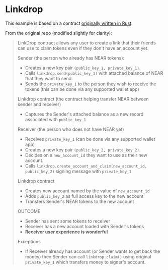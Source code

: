 # Linkdrop

This example is based on a contract [originally written in Rust](https://github.com/near/near-linkdrop).

From the original repo (modified slightly for clarity):

> LinkDrop contract allows any user to create a link that their friends can use to claim tokens even if they don't have an account yet.
>
> Sender (the person who already has NEAR tokens):
>
> - Creates a new key pair `(public_key_1, private_key_1)`.
> - Calls `linkdrop.send(public_key_1)` with attached balance of NEAR that they want to send.
> - Sends the `private_key_1` to the person they wish to receive the tokens (this can be done via any supported wallet app)
>
> Linkdrop contract (the contract helping transfer NEAR between sender and receiver)
>
> - Captures the Sender's attached balance as a new record associated with `public_key_1`
>
> Receiver (the person who does not have NEAR yet)
>
> - Receives `private_key_1` (can be done via any supported wallet app)
> - Creates a new key pair `(public_key_2, private_key_2)`.
> - Decides on a `new_account_id` they want to use as their new account.
> - Calls `linkdrop.create_account_and_claim(new_account_id, public_key_2)` signing message with `private_key_1`
>
> Linkdrop contract
>
> - Creates new account named by the value of `new_account_id`
> - Adds `public_key_2` as full access key to the new account
> - Transfers Sender's NEAR tokens to the new account
>
> OUTCOME
>
> - Sender has sent some tokens to receiver
> - Receiver has a new account loaded with Sender's tokens
> - **Receiver user experience is wonderful**
>
> Exceptions
>
> - If Receiver already has account (or Sender wants to get back the money) then Sender can call `linkdrop.claim()` using original `private_key_1` which transfers money to signer's account.
